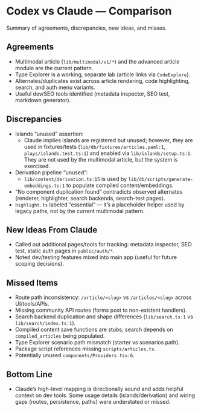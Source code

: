 # Codex vs Claude — Comparison

Summary of agreements, discrepancies, new ideas, and misses.

## Agreements
- Multimodal article (`lib/multimodal/v1/*`) and the advanced article module are the current pattern.
- Type Explorer is a working, separate lab (article links via `CodeExplore`).
- Alternates/duplicates exist across article rendering, code highlighting, search, and auth menu variants.
- Useful dev/SEO tools identified (metadata inspector, SEO test, markdown generator).

## Discrepancies
- Islands “unused” assertion:
  - Claude implies islands are registered but unused; however, they are used in fixtures/tests (`lib/db/fixtures/articles.yaml:1`, `plays/islands.test.ts:1`) and enabled via `lib/islands/setup.ts:1`. They are not used by the multimodal article, but the system is exercised.
- Derivation pipeline “unused”:
  - `lib/content/derivation.ts:15` is used by `lib/db/scripts/generate-embeddings.ts:1` to populate compiled content/embeddings.
- “No component duplication found” contradicts observed alternates (renderer, highlighter, search backends, search-test pages).
- `highlight.ts` labeled “essential” — it’s a placeholder helper used by legacy paths, not by the current multimodal pattern.

## New Ideas From Claude
- Called out additional pages/tools for tracking: metadata inspector, SEO test, static auth pages in `public/auth/*`.
- Noted dev/testing features mixed into main app (useful for future scoping decisions).

## Missed Items
- Route path inconsistency: `/article/<slug>` vs `/articles/<slug>` across UI/tools/APIs.
- Missing community API routes (forms post to non-existent handlers).
- Search backend duplication and shape differences (`lib/search.ts:1` vs `lib/search/index.ts:1`).
- Compiled content save functions are stubs; search depends on `compiled_articles` being populated.
- Type Explorer scenario path mismatch (starter vs scenarios path).
- Package script references missing `scripts/articles.ts`.
- Potentially unused `components/Providers.tsx:6`.

## Bottom Line
- Claude’s high-level mapping is directionally sound and adds helpful context on dev tools. Some usage details (islands/derivation) and wiring gaps (routes, persistence, paths) were understated or missed.
